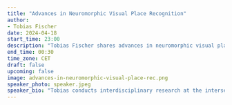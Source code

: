 ```yaml
---
title: "Advances in Neuromorphic Visual Place Recognition"
author: 
- Tobias Fischer
date: 2024-04-18
start_time: 23:00
description: "Tobias Fischer shares advances in neuromorphic visual place recognition."
end_time: 00:30
time_zone: CET
draft: false
upcoming: false
image: advances-in-neuromorphic-visual-place-rec.png
speaker_photo: speaker.jpeg
speaker_bio: "Tobias conducts interdisciplinary research at the intersection of intelligent robotics, computer vision, and computational cognition. My main goal is to develop high-performing, bio-inspired computer vision algorithms that simultaneously examine animals/humans and robots' perceptional capabilities. He is a Senior Lecturer (US: Associate Professor) and Chief Investigator in Queensland University of Technology's Centre for Robotics. He is also a recipient of the prestigious Discovery Early Career Researcher Award (DECRA) by the Australian Research Council. He joined the Centre as an Associate Investigator and Research Fellow in January 2020. Previously, he was a postdoctoral researcher in the Personal Robotics Lab at Imperial College London. He received a PhD from Imperial College in January 2019. His thesis was awarded the UK Best Thesis in Robotics Award 2018 and the Eryl Cadwaladr Davies Award for the best thesis in Imperial's EEE Department in 2017-2018. He previously received an M.Sc. degree (distinction) in Artificial Intelligence from The University of Edinburgh in 2014 and a B.Sc. degree in Computer Engineering from Ilmenau University of Technology, Germany, in 2013. His works have attracted two best poster awards, one best paper award, and he was the senior author of the winning submission to the Facebook Mapillary Place Recognition Challenge 2020."
---
```

